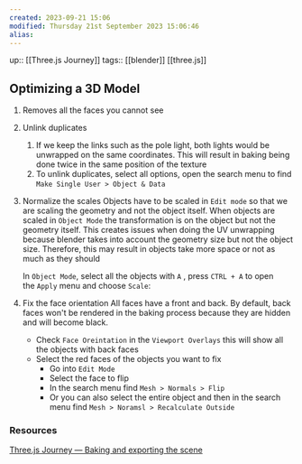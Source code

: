 ```yaml
---
created: 2023-09-21 15:06
modified: Thursday 21st September 2023 15:06:46
alias:
---
```

up::  [[Three.js Journey]]
tags:: [[blender]] [[three.js]]

## Optimizing a 3D Model

1. Removes all the faces you cannot see
2. Unlink duplicates
	1. If we keep the links such as the pole light, both lights would be unwrapped on the same coordinates. This will result in baking being done twice in the same position of the texture
	2. To unlink duplicates, select all options, open the search menu to find `Make Single User > Object & Data`
3. Normalize the scales
	Objects have to be scaled in `Edit mode` so that we are scaling the geometry and not the object itself. When objects are scaled in `Object Mode` the transformation is on the object but not the geometry itself. This creates issues when doing the UV unwrapping because blender takes into account the geometry size but not the object size. Therefore, this may result in objects take more space or not as much as they should

	In `Object Mode`, select all the objects with `A` , press `CTRL + A` to open the `Apply` menu and choose `Scale`:
4. Fix the face orientation
	All faces have a front and back. By default, back faces won't be rendered in the baking process because they are hidden and will become black.
	- Check `Face Oreintation` in the `Viewport Overlays` this will show all the objects with back faces
	- Select the red faces of the objects you want to fix
		- Go into `Edit Mode`
		- Select the face to flip
		- In the search menu find `Mesh > Normals > Flip`
		- Or you can also select the entire object and then in the search menu find `Mesh > Noramsl > Recalculate Outside`


### Resources
[Three.js Journey — Baking and exporting the scene](https://threejs-journey.com/lessons/baking-and-exporting-the-scene#fixing-faces-orientation)
